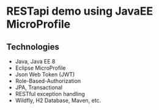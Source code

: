 # RESTapi demo using JavaEE MicroProfile
## Technologies
 - Java, Java EE 8
 - Eclipse MicroProfile
 - Json Web Token (JWT)
 - Role-Based-Authorization
 - JPA, Transactional
 - RESTful exception handling
 - Wildfly, H2 Database, Maven, etc.
